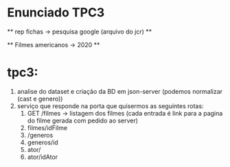 
# Enunciado TPC3

** rep fichas -> pesquisa google (arquivo do jcr) ** 

** Filmes americanos -> 2020 **

# tpc3:
1. analise do dataset e criação da BD em json-server (podemos normalizar (cast e genero))
2. serviço que responde na porta que quisermos as seguintes rotas:
    1. GET /filmes  -> listagem dos filmes (cada entrada é link para a pagina do filme gerada com pedido ao server)
    2. filmes/idFilme
    3. /generos
    4. generos/id
    5. ator/
    6. ator/idAtor
